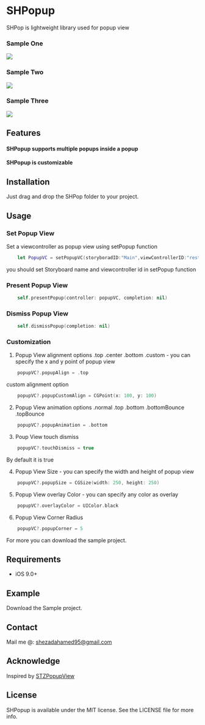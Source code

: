 # SHPopup
SHPop is lightweight library used for popup view

### Sample One
<img src="/Screenshots/SampleOne.gif" />

### Sample Two
<img src="/Screenshots/SampleTwo.gif" />

### Sample Three
<img src="/Screenshots/SampleThree.gif" />

## Features
#### SHPopup supports multiple popups inside a popup 
#### SHPopup is customizable 

## Installation

Just drag and drop the SHPop folder to your project.

## Usage

### Set Popup View
 Set a viewcontroller as popup view using setPopup function
```swift
    let PopupVC = setPopupVC(storyboradID:"Main",viewControllerID:"restorationIdentifier")
```
you should set Storyboard name and viewcontroller id in setPopup function

### Present Popup View
```swift
    self.presentPopup(controller: popupVC, completion: nil)
```
### Dismiss Popup View
```swift
    self.dismissPopup(completion: nil)
```
### Customization

1. Popup View alignment options
    .top
    .center
    .bottom
    .custom  - you can specify the x and y point of popup view
```swift
    popupVC?.popupAlign = .top
 ```
custom alignment option
```swift
    popupVC?.popupCustomAlign = CGPoint(x: 100, y: 100)
```
2. Popup View animation options
    .normal
    .top
    .bottom
    .bottomBounce
    .topBounce
```swift
    popupVC?.popupAnimation = .bottom
```
3. Poup View touch dismiss
```swift
    popupVC?.touchDismiss = true
```
By default it is true

4. Popup View Size - you can specify the width and height of popup view
```swift
    popupVC?.popupSize = CGSize(width: 250, height: 250)
```
5. Popup View overlay Color - you can specify any color as overlay
```swift
    popupVC?.overlayColor = UIColor.black
```
6. Popup View Corner Radius
```swift
    popupVC?.popupCorner = 5
```
For more you can download the sample project.

## Requirements

* iOS 9.0+

## Example

Download the Sample project.

## Contact

Mail me @: shezadahamed95@gmail.com

## Acknowledge

Inspired by  [STZPopupView](https://github.com/STAR-ZERO/STZPopupView)

## License

SHPopup is available under the MIT license. See the LICENSE file for more info.
